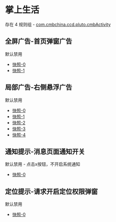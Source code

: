 # 掌上生活

存在 4 规则组 - [com.cmbchina.ccd.pluto.cmbActivity](/src/apps/com.cmbchina.ccd.pluto.cmbActivity.ts)

## 全屏广告-首页弹窗广告

默认禁用

- [快照-0](https://i.gkd.li/import/12647000)
- [快照-1](https://i.gkd.li/import/13360282)

## 局部广告-右侧悬浮广告

默认禁用

- [快照-0](https://i.gkd.li/import/12647039)
- [快照-1](https://i.gkd.li/import/12647052)
- [快照-2](https://i.gkd.li/import/12647127)
- [快照-3](https://i.gkd.li/import/14209121)
- [快照-4](https://i.gkd.li/import/13402782)

## 通知提示-消息页面通知开关

默认禁用 - 点击x按钮，不开启系统通知

- [快照-0](https://i.gkd.li/import/12647068)

## 定位提示-请求开启定位权限弹窗

默认禁用

- [快照-0](https://i.gkd.li/import/14209071)
